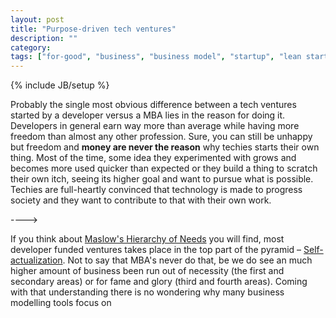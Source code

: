 ```yaml
---
layout: post
title: "Purpose-driven tech ventures"
description: ""
category:
tags: ["for-good", "business", "business model", "startup", "lean startup", "tech creationist canvas", "tech ventures"]
---
```

{% include JB/setup %}



Probably the single most obvious difference between a tech ventures started by a developer versus a MBA lies in the reason for doing it. Developers in general earn way more than average while having more freedom than almost any other profession. Sure, you can still be unhappy but freedom and **money are never the reason** why techies starts their own thing. Most of the time, some idea they experimented with grows and becomes more used quicker than expected or they build a thing to scratch their own itch, seeing its higher goal and want to pursue what is possible. Techies are full-heartly convinced that technology is made to progress society and they want to contribute to that with their own work.


---->

If you think about [Maslow's Hierarchy of Needs](https://en.wikipedia.org/wiki/Maslow%27s_hierarchy_of_needs) you will find, most developer funded ventures takes place in the top part of the pyramid – [Self-actualization](https://en.wikipedia.org/wiki/Self-actualization). Not to say that MBA's never do that, be we do see an much higher amount of business been run out of necessity (the first and secondary areas) or for fame and glory (third and fourth areas). Coming with that understanding there is no wondering why many business modelling tools focus on
